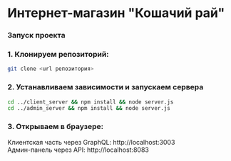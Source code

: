 # Интернет-магазин "Кошачий рай"

### Запуск проекта

### 1. Клонируем репозиторий:
```bash
git clone <url репозитория>
```

### 2. Устанавливаем зависимости и запускаем сервера
```bash
cd ../client_server && npm install && node server.js
cd ../admin_server && npm install && node server.js
```

### 3. Открываем в браузере:
Клиентская часть через GraphQL: http://localhost:3003  
Админ-панель через API: http://localhost:8083